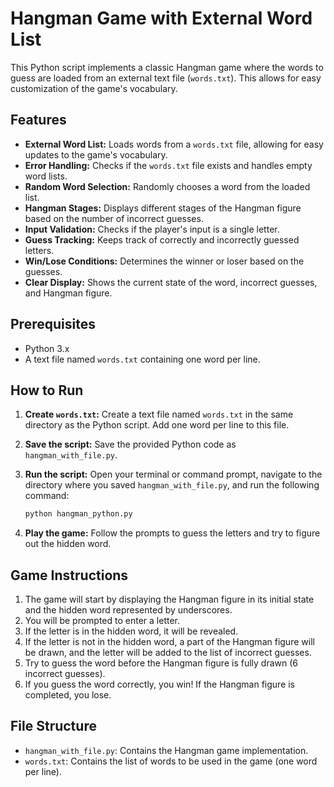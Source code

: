 # Hangman Game with External Word List

This Python script implements a classic Hangman game where the words to guess are loaded from an external text file (`words.txt`). This allows for easy customization of the game's vocabulary.

## Features

-   **External Word List:** Loads words from a `words.txt` file, allowing for easy updates to the game's vocabulary.
-   **Error Handling:** Checks if the `words.txt` file exists and handles empty word lists.
-   **Random Word Selection:** Randomly chooses a word from the loaded list.
-   **Hangman Stages:** Displays different stages of the Hangman figure based on the number of incorrect guesses.
-   **Input Validation:** Checks if the player's input is a single letter.
-   **Guess Tracking:** Keeps track of correctly and incorrectly guessed letters.
-   **Win/Lose Conditions:** Determines the winner or loser based on the guesses.
-   **Clear Display:** Shows the current state of the word, incorrect guesses, and Hangman figure.

## Prerequisites

-   Python 3.x
-   A text file named `words.txt` containing one word per line.

## How to Run

1.  **Create `words.txt`:** Create a text file named `words.txt` in the same directory as the Python script. Add one word per line to this file.
2.  **Save the script:** Save the provided Python code as `hangman_with_file.py`.
3.  **Run the script:** Open your terminal or command prompt, navigate to the directory where you saved `hangman_with_file.py`, and run the following command:

    ```bash
    python hangman_python.py
    ```

4.  **Play the game:** Follow the prompts to guess the letters and try to figure out the hidden word.

## Game Instructions

1.  The game will start by displaying the Hangman figure in its initial state and the hidden word represented by underscores.
2.  You will be prompted to enter a letter.
3.  If the letter is in the hidden word, it will be revealed.
4.  If the letter is not in the hidden word, a part of the Hangman figure will be drawn, and the letter will be added to the list of incorrect guesses.
5.  Try to guess the word before the Hangman figure is fully drawn (6 incorrect guesses).
6.  If you guess the word correctly, you win! If the Hangman figure is completed, you lose.

## File Structure

-   `hangman_with_file.py`: Contains the Hangman game implementation.
-   `words.txt`: Contains the list of words to be used in the game (one word per line).
